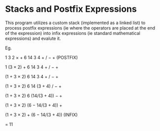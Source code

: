 # Stacks and Postfix Expressions
This program utilizes a custom stack (implemented as a linked list) to process postfix expressions (ie where the operators are placed at the end of the expression) into infix expressions (ie standard mathematical expressions) and evalute it.

Eg.

1 3 2 × + 6 14 3 4 + / − +   (POSTFIX)

1 (3 × 2) + 6 14 3 4 + / − +

(1 + 3 × 2) 6 14 3 4 + / − +

(1 + 3 × 2) 6 14 (3 + 4) / − +

(1 + 3 × 2) 6 (14/(3 + 4)) − +

(1 + 3 × 2) (6 − 14/(3 + 4)) +

(1 + 3 × 2) + (6 − 14/(3 + 4))   (INFIX)

= 11